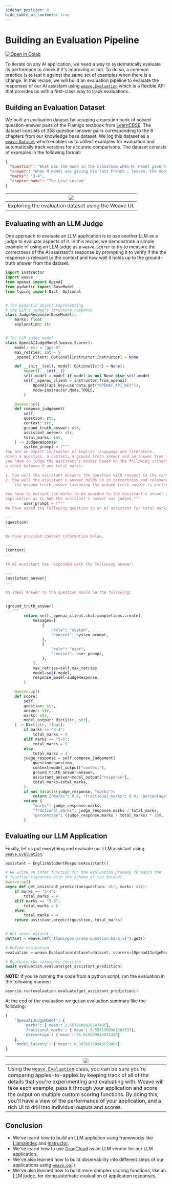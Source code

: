 ```yaml
---
sidebar_position: 0
hide_table_of_contents: true
---
```


# Building an Evaluation Pipeline

[![Open In Colab](https://colab.research.google.com/assets/colab-badge.svg)](https://colab.research.google.com/github/wandb/weave/blob/master/docs/docs/guides/cookbooks/llamaindex_rag_ncert/notebooks/04_evaluation.ipynb)

To iterate on any AI application, we need a way to systematically evaluate its performace to check if it's improving or not. To do so, a common practice is to test it against the same set of examples when there is a change. In this recipe, we will build an evaluation pipeline to evaluate the responses of our AI assistant using [`weave.Evaluation`](https://wandb.github.io/weave/guides/core-types/evaluations) which is a flexible API that provides us with a first-class way to track evaluations.

## Building an Evaluation Dataset

We built an evaluation dataset by scraping a question bank of solved question-answer pairs of the Flamigo textbook from [LearnCBSE](https://www.learncbse.in/chapter-wise-important-questions-class-12-english/). The dataset consists of 358 question-answer pairs corresponding to the 8 chapters from our knowledge base dataset. We log this dataset as a [`weave.Dataset`](https://wandb.github.io/weave/guides/core-types/datasets) which enables us to collect examples for evaluation and automatically track versions for accurate comparisons. The dataset consists of examples in the following format:

```json
{
  "question": "What was the mood in the classroom when M. Hamel gave his last French lesson? ",
  "answer": "When M.Hamel was giving his last French ; lesson, the mood in the classroom was solemn and sombre. When he announced that this was their last French lesson everyone present in the classroom suddenly developed patriotic feelings for their native language and genuinely regretted ignoring their mother tongue.",
  "marks": "3-4",
  "chapter_name": "The Last Lesson"
}
```

| ![](./images/weave_evaluation_dataset.gif) |
|---|
| Exploring the evaluation dataset using the Weave UI. |

## Evaluating with an LLM Judge

One approach to evaluate an LLM application is to use another LLM as a judge to evaluate aspects of it. In this recipe, we demonstrate a simple example of using an LLM judge as a `weave.Scorer` to try to measure the correctness of the AI assistant's response by prompting it to verify if the the response is relevant to the context and how well it holds up to the ground-truth answer from the dataset.

```python
import instructor
import weave
from openai import OpenAI
from pydantic import BaseModel
from typing import Dict, Optional


# The pydantic object representing
# the LLM's judge's structure response
class JudgeResponse(BaseModel):
    marks: float
    explanation: str


# The LLM judge model
class OpenaAIJudgeModel(weave.Scorer):
    model: str = "gpt-4"
    max_retries: int = 5
    _openai_client: Optional[instructor.Instructor] = None

    def __init__(self, model: Optional[str] = None):
        super().__init__()
        self.model = model if model is not None else self.model
        self._openai_client = instructor.from_openai(
            OpenAI(api_key=userdata.get("OPENAI_API_KEY")),
            mode=instructor.Mode.TOOLS,
        )

    @weave.op()
    def compose_judgement(
        self,
        question: str,
        context: str,
        ground_truth_answer: str,
        assistant_answer: str,
        total_marks: int,
    ) -> JudgeResponse:
        system_prompt = f"""
You are an expert in teacher of English langugage and literature.
Given a question, a context, a ground truth answer and an answer from an AI assistant,
you have to judge the assistant's answer based on the following criteria and assign
a score between 0 and total marks:

1. how well the assistant answers the question with respect to the context.
2. how well the assistant's answer holds up in correctness and relevance to
    the ground truth answer (assuming the ground truth answer is perfect).

You have to extract the marks to be awarded to the assistant's answer and a detailed
explanation as to how the assistant's answer was judged."""
        user_prompt = f"""
We have asked the following question to an AI assistant for total marks of {total_marks}:

---
{question}
---

We have provided context information below. 

---
{context}
---

Th AI assistant has responded with the following answer:

---
{assistant_answer}
---

An ideal answer to the question would be the following:

---
{ground_truth_answer}
---"""
        return self._openai_client.chat.completions.create(
            messages=[
                {
                    "role": "system",
                    "content": system_prompt,
                },
                {
                    "role": "user",
                    "content": user_prompt,
                },
            ],
            max_retries=self.max_retries,
            model=self.model,
            response_model=JudgeResponse,
        )

    @weave.op()
    def score(
        self,
        question: str,
        answer: str,
        marks: str,
        model_output: Dict[str, str],
    ) -> Dict[str, float]:
        if marks == "3-4":
            total_marks = 4
        elif marks == "5-6":
            total_marks = 6
        else:
            total_marks = 4
        judge_response = self.compose_judgement(
            question=question,
            context=model_output["context"],
            ground_truth_answer=answer,
            assistant_answer=model_output["response"],
            total_marks=total_marks,
        )
        if not hasattr(judge_response, "marks"):
            return {"marks": 0.0, "fractional_marks": 0.0, "percentage": 0.0}
        return {
            "marks": judge_response.marks,
            "fractional_marks": judge_response.marks / total_marks,
            "percentage": (judge_response.marks / total_marks) * 100,
        }
```

## Evaluating our LLM Application

Finally, let us put everything and evaluate our LLM assistant using [`weave.Evaluation`](https://wandb.github.io/weave/guides/core-types/evaluations).

```python
assistant = EnglishStudentResponseAssistant()

# We write an infer function for the evaluation process to match the
# function signature with the schema of the dataset.
@weave.op()
async def get_assistant_prediction(question: str, marks: str):
    if marks == "3-4":
        total_marks = 4
    elif marks == "5-6":
        total_marks = 6
    else:
        total_marks = 4
    return assistant.predict(question, total_marks)


# Get weave dataset
dataset = weave.ref("flamingos-prose-question-bank:v1").get()

# Define evaluation
evaluation = weave.Evaluation(dataset=dataset, scorers=[OpenaAIJudgeModel()])

# Evaluate the inference function
await evaluation.evaluate(get_assistant_prediction)
```

**NOTE:** If you're running the code from a python script, run the evaluation in the following manner:

```python
asyncio.run(evaluation.evaluate(get_assistant_prediction))
```

At the end of the evaluation we get an evaluation summary like the following:

```python
{
    'OpenaAIJudgeModel': {
        'marks': {'mean': 2.5579608938547485},
        'fractional_marks': {'mean': 0.5561568901303537},
        'percentage': {'mean': 55.615689013035386}
    },
    'model_latency': {'mean': 0.38766170946579404}
}
```

| ![](./images/weave_evaluation_dashboard.gif) |
|---|
| Using the [`weave.Evaluation`](https://wandb.github.io/weave/guides/core-types/evaluations) class, you can be sure you're comparing apples-to-apples by keeping track of all of the details that you're experimenting and evaluating with. Weave will take each example, pass it through your application and score the output on multiple custom scoring functions. By doing this, you'll have a view of the performance of your application, and a rich UI to drill into individual ouputs and scores. |


## Conclusion

- We've learnt how to build an LLM appliction using frameworks like [LlamaIndex](https://www.llamaindex.ai/) and [Instructor](https://python.useinstructor.com/).
- We've learnt how to use [GroqCloud](https://groq.com/) as an LLM vendor for our LLM application.
- We've also learned how to build observability into different steps of our applications using [`weave.op()`](../../../quickstart.md).
- We've also learned how to build more complex scoring functions, like an LLM judge, for doing automatic evaluation of application responses.
